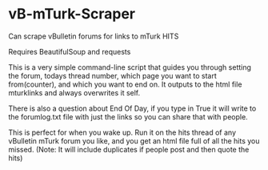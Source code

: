 # vB-mTurk-Scraper
Can scrape vBulletin forums for links to mTurk HITS 

Requires BeautifulSoup and requests

This is a very simple command-line script that guides you through setting the forum, todays thread number, which page you want to start from(counter), and which you want to end on. It outputs to the html file mturklinks and always overwrites it self.

There is also a question about End Of Day, if you type in True it will write to the forumlog.txt file with just the links so you can share that with people.

This is perfect for when you wake up. Run it on the hits thread of any vBulletin mTurk forum you like, and you get an html file full of all the hits you missed. (Note: It will include duplicates if people post and then quote the hits)
